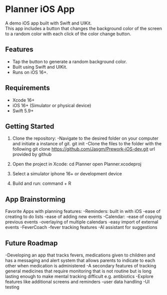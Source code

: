 # Planner iOS App

A demo iOS app built with Swift and UIKit.  
This app includes a button that changes the background color of the screen to a random color with each click of the color change button.


## Features
- Tap the button to generate a random background color.
- Built using Swift and UIKit.
- Runs on iOS 16+.


## Requirements
- Xcode 16+
- iOS 16+ (Simulator or physical device)
- Swift 5.9+


## Getting Started

1. Clone the repository: 
-Navigate to the desired folder on your computer and initiate a instance of git.
    git init
-Clone the files to the folder with the following
   git clone https://github.com/Jasgm/Prework-iOS-dev.git  url provided by github
   
   
2. Open the project in Xcode:
  cd Planner
  open Planner.xcodeproj
  
  
3. Select a simulator iphone 16+ or development device


4. Build and run:
 command + R
 
 
 ## App Brainstorming
 Favorite Apps with planning features:
 -Reminders: built in with iOS
  -ease of creating to do lists
  -ease of adding new events
-Calendar:
    -ease of copying previous events
    -overlaying of multiple calendars
    -easy import of external events
-FeverCoach
    -fever tracking features
    -AI assistant for suggestions
 
 
 ## Future Roadmap
 -Developing an app that tracks fevers, medications given to children and has a messaging and alert system that allows parents to indicate to each other when medication is administered
 -A secondary features of tracking general medicines that require monitoring that is not routine but is long lasting enough to make mental tracking difficult e.g. antibiotics
 -Explore features like additional screens and reminders
 -user data handling
 -UI testing
 
